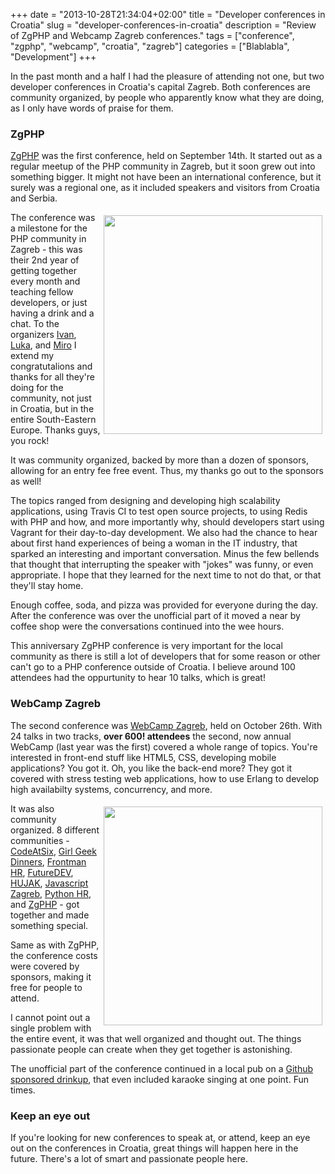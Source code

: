 +++
date = "2013-10-28T21:34:04+02:00"
title = "Developer conferences in Croatia"
slug = "developer-conferences-in-croatia"
description = "Review of ZgPHP and Webcamp Zagreb conferences."
tags = ["conference", "zgphp", "webcamp", "croatia", "zagreb"]
categories = ["Blablabla", "Development"]
+++
<p>In the past month and a half I had the pleasure of attending not one, but two developer conferences in Croatia's capital Zagreb. Both conferences are community organized, by people who apparently know what they are doing, as I only have words of praise for them.</p>

<h3>ZgPHP</h3>

<p><a href="http://2013.zgphp.org/">ZgPHP</a> was the first conference, held on September 14th. It started out as a regular meetup of the PHP community in Zagreb, but it soon grew out into something bigger. It might not have been an international conference, but it surely was a regional one, as it included speakers and visitors from Croatia and Serbia.</p>

<p>
<a href="https://www.facebook.com/photo.php?fbid=593326660705208&amp;set=pb.283755581662319.-2207520000.1382992202.&amp;type=3&amp;theater">
<img unselectable="on" src="https://fbcdn-sphotos-c-a.akamaihd.net/hphotos-ak-ash3/1240298_593326660705208_1319186755_n.jpg" style="float:right; padding:5px;width: 350px;">
</a>
</p>

<p>The conference was a milestone for the PHP community in Zagreb - this was their 2nd year of getting together every month and teaching fellow developers, or just having a drink and a chat. To the organizers <a href="https://twitter.com/ihabunek">Ivan</a>, <a href="https://twitter.com/lmuzinic">Luka</a>, and <a href="https://twitter.com/msvrtan">Miro</a> I extend my congratutalions and thanks for all they're doing for the community, not just in Croatia, but in the entire South-Eastern Europe. Thanks guys, you rock!</p>

<p>It was community organized, backed by more than a dozen of sponsors, allowing for an entry fee free event. Thus, my thanks go out to the sponsors as well!</p>

<p>The topics ranged from designing and developing high scalability applications, using Travis CI to test open source projects, to using Redis with PHP and how, and more importantly why, should developers start using Vagrant for their day-to-day development. We also had the chance to hear about first hand experiences of being a woman in the IT industry, that sparked an interesting and important conversation. Minus the few bellends that thought that interrupting the speaker with "jokes" was funny, or even appropriate. I hope that they learned for the next time to not do that, or that they'll stay home.</p>

<p>Enough coffee, soda, and pizza was provided for everyone during the day. After the conference was over the unofficial part of it moved a near by coffee shop were the conversations continued into the wee hours.</p>

<p>This anniversary ZgPHP conference is very important for the local community as there is still a lot of developers that for some reason or other can't go to a PHP conference outside of Croatia. I believe around 100 attendees had the oppurtunity to hear 10 talks, which is great!</p>

<h3>WebCamp Zagreb</h3>

<p>The second conference was <a href="http://2013.webcampzg.org/">WebCamp Zagreb</a>, held on October 26th. With 24 talks in two tracks, <b>over 600! attendees</b> the second, now annual WebCamp (last year was the first) covered a whole range of topics. You're interested in front-end stuff like HTML5, CSS, developing mobile applications? You got it. Oh, you like the back-end more? They got it covered with stress testing web applications, how to use Erlang to develop high availabilty systems, concurrency, and more.</p>

<p>
<a href="https://www.facebook.com/photo.php?fbid=247331542088634&amp;set=pb.109327652555691.-2207520000.1382994155.&amp;type=3&amp;theater">
<img unselectable="on" src="https://fbcdn-sphotos-b-a.akamaihd.net/hphotos-ak-ash3/q71/s720x720/536921_247331542088634_2029427511_n.jpg" style="float:right; padding:5px;width: 350px;">
</a>
</p>

<p>It was also community organized. 8 different communities - <a href="http://codeatsix.infinum.hr/meetup">CodeAtSix</a>, <a href="http://croatia.girlgeekdinners.com/">Girl Geek Dinners</a>, <a href="http://www.frontman-hr.org/">Frontman HR</a>, <a href="http://www.mscommunity.hr/">FutureDEV</a>, <a href="http://hujak.hr/">HUJAK</a>, <a href="http://www.meetup.com/JavaScript-Zagreb/">Javascript Zagreb</a>, <a href="https://groups.google.com/forum/?fromgroups=#!forum/python-hr">Python HR</a>, and <a href="http://zgphp.org/">ZgPHP</a> - got together and made something special.</p>

<p>Same as with ZgPHP, the conference costs were covered by sponsors, making it free for people to attend.</p>

<p>I cannot point out a single problem with the entire event, it was that well organized and thought out. The things passionate people can create when they get together is astonishing.</p>

<p>The unofficial part of the conference continued in a local pub on a <a href="https://github.com/blog/1659-zagreb-croatia-drinkup">Github sponsored drinkup</a>, that even included karaoke singing at one point. Fun times.</p>

<h3>Keep an eye out</h3>

<p>If you're looking for new conferences to speak at, or attend, keep an eye out on the conferences in Croatia, great things will happen here in the future. There's a lot of smart and passionate people here.</p>
